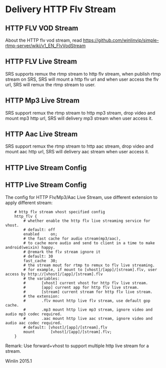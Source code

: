 # Delivery HTTP Flv Stream

## HTTP FLV VOD Stream

About the HTTP flv vod stream, read https://github.com/winlinvip/simple-rtmp-server/wiki/v1_EN_FlvVodStream

## HTTP FLV Live Stream

SRS supports remux the rtmp stream to http flv stream, when publish rtmp stream on SRS, SRS will mount a http flv url and when user access the flv url, SRS will remux the rtmp stream to user.

## HTTP Mp3 Live Stream

SRS support remux the rtmp stream to http mp3 stream, drop video and mount mp3 http url, SRS will delivery mp3 stream when user access it.

## HTTP Aac Live Stream

SRS support remux the rtmp stream to http aac stream, drop video and mount aac http url, SRS will delivery aac stream when user access it.

## HTTP Live Stream Config

## HTTP Live Stream Config

The config for HTTP Flv/Mp3/Aac Live Stream, use different extension to apply different stream:

```
    # http flv stream vhost specified config
    http_flv {
        # whether enable the http flv live streaming service for vhost.
        # default: off
        enabled     on;
        # the fast cache for audio stream(mp3/aac),
        # to cache more audio and send to client in a time to make android(weixin) happy.
        # @remark the flv stream ignore it
        # default: 30
        fast_cache  30;
        # the stream mout for rtmp to remux to flv live streaming.
        # for example, if mount to [vhost]/[app]/[stream].flv, user access by http://[vhost]/[app]/[stream].flv
        # the variables:
        #       [vhost] current vhost for http flv live stream.
        #       [app] current app for http flv live stream.
        #       [stream] current stream for http flv live stream.
        # the extension:
        #       .flv mount http live flv stream, use default gop cache.
        #       .mp3 mount http live mp3 stream, ignore video and audio mp3 codec required.
        #       .aac mount http live aac stream, ignore video and audio aac codec required.
        # default: [vhost]/[app]/[stream].flv
        mount       [vhost]/[app]/[stream].flv;
    }
```

Remark: Use forward+vhost to support multiple http live stream for a stream.

Winlin 2015.1